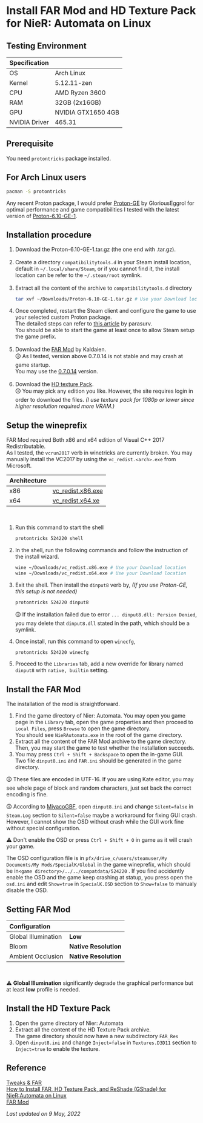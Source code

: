 # Install FAR Mod and HD Texture Pack for NieR: Automata on Linux
## Testing Environment

|Specification| |
|-|-|
|OS|Arch Linux|
|Kernel|5.12.11-zen
|CPU|AMD Ryzen 3600
|RAM|32GB (2x16GB)
|GPU|NVIDIA GTX1650 4GB
|NVIDIA Driver|465.31


## Prerequisite
You need ```protontricks``` package installed.  

## For Arch Linux users
```bash
pacman -S protontricks
```

Any recent Proton package, I would prefer [Proton-GE](https://github.com/GloriousEggroll/proton-ge-custom) by GloriousEggrol for optimal performance and game compatibilities
I tested with the latest version of [Proton-6.10-GE-1](https://github.com/GloriousEggroll/proton-ge-custom/releases/tag/6.10-GE-1).  

## Installation procedure
1. Download the Proton-6.10-GE-1.tar.gz (the one end with .tar.gz).</br></br>  
2. Create a directory ```compatibilitytools.d``` in your Steam install location, default in ```~/.local/share/Steam```, or if you cannot find it, the install location can be refer to the ```~/.steam/root``` symlink.</br></br>  
3. Extract all the content of the archive to ```compatibilitytools.d``` directory  
    ```bash
    tar xvf ~/Downloads/Proton-6.10-GE-1.tar.gz # Use your Download location
    ```    
4. Once completed, restart the Steam client and configure the game to use your selected custom Proton package.  
The detailed steps can refer to [this article](https://parasurv.neocities.org/how-to-force-linux-games-to-use-steam-proton.html) by parasurv.  
You should be able to start the game at least once to allow Steam setup the game prefix.</br></br>  
5. Download the [FAR Mod](https://github.com/Kaldaien/FAR) by Kaldaien.  
🛈  As I tested, version above 0.7.0.14 is not stable and may crash at game startup.  
You may use the [0.7.0.14](https://github.com/Kaldaien/FAR/releases/download/far_070/FAR_0_7_0_14.7z) version.</br></br>  
6. Download the [HD texture Pack](https://www.nexusmods.com/nierautomata/mods/5).  
🛈  You may pick any edition you like. However, the site requires login in order to download the files. *(I use texture pack for 1080p or lower since higher resolution required more VRAM.)*

## Setup the wineprefix

FAR Mod required Both x86 and x64 edition of Visual C++ 2017 Redistributable.  
As I tested, the `vcrun2017` verb in winetricks are currently broken. You may manually install the VC2017 by using the `vc_redist.<arch>.exe` from Microsoft.  

|Architecture||
|-|-|
|x86|[vc_redist.x86.exe](https://aka.ms/vs/16/release/vc_redist.x86.exe)|
|x64|[vc_redist.x64.xe](https://aka.ms/vs/16/release/vc_redist.x64.exe)|

</br>

1. Run this command to start the shell
    ```bash
    protontricks 524220 shell
    ```
2. In the shell, run the following commands and follow the instruction of the install wizard.
    ```bash
    wine ~/Downloads/vc_redist.x86.exe # Use your Download location
    wine ~/Downloads/vc_redist.x64.exe # Use your Download location
    ```
3. Exit the shell. Then install the `dinput8` verb by, *(If you use Proton-GE, this setup is not needed)*  
    ```bash
    protontricks 524220 dinput8
    ```

    🛈  If the installation failed due to error ```... dinput8.dll: Persion Denied```, you may delete that ```dinput8.dll``` stated in the path, which should be a symlink.

4. Once install, run this command to open `winecfg`,
    ```bash
    protontricks 524220 winecfg
    ```
5. Proceed to the `Libraries` tab, add a new override for library named `dinput8` with `native, builtin` setting.

## Install the FAR Mod

The installation of the mod is straightforward.  
1. Find the game directory of Nier: Automata. You may open you game page in the `Library` tab, open the game properties and then proceed to `Local Files`, press `Browse` to open the game directory.  
You should see `NieRAutomata.exe` in the root of the game directory.  
2. Extract all the content of the FAR Mod archive to the game directory. Then, you may start the game to test whether the installation succeeds.  
3. You may press `Ctrl + Shift + Backspace` to open the in-game GUI.  
Two file `dinput8.ini` and `FAR.ini` should be generated in the game directory.

🛈  These files are encoded in UTF-16. If you are using Kate editor, you may see whole page of block and random characters, just set back the correct encoding is fine.

🛈  According to [MiyacoGBF](https://gist.github.com/MiyacoGBF/6fd49ae4a73a9a7f4d13c488bff2da77), open `dinput8.ini`  and change `Silent=false` in `Steam.Log` section to `Silent=false` maybe a workaround for fixing GUI crash. However, I cannot show the OSD without crash while the GUI work fine without special configuration. 

⚠  Don't enable the OSD or press `Ctrl + Shift + O` in game as it will crash your game.

The OSD configuration file is in `pfx/drive_c/users/steamuser/My Documents/My Mods/SpecialK/Global` in the game wineprefix, which should be in`<game directory>/../../compatdata/524220` .
If you find accidently enable the OSD and the game keep crashing at statup, you press open the `osd.ini` and edit `Show=true` in `SpecialK.OSD` section to `Show=false` to manualy disable the OSD.

## Setting FAR Mod
|Configuration||
|:-|-|
|Global Illumination|**Low**|
|Bloom|**Native Resolution**|
|Ambient Occlusion|**Native Resolution**|  

</br>

⚠  **Global Illumination** significantly degrade the graphical performance but at least **low** profile is needed.  

## Install the HD Texture Pack

1. Open the game directory of Nier: Automata
2. Extract all the content of the HD Texture Pack archive.  
The game directory should now have a new subdirectory `FAR_Res`  
3. Open `dinput8.ini` and change `Inject=false` in `Textures.D3D11` section to `Inject=true` to enable the texture.

## Reference

[Tweaks & FAR](https://steamcommunity.com/groups/SpecialK_Mods/discussions/3/1334600128973500691/)  
[How to Install FAR, HD Texture Pack, and ReShade (GShade) for NieR:Automata on Linux](https://gist.github.com/MiyacoGBF/6fd49ae4a73a9a7f4d13c488bff2da77)  
[FAR Mod](https://github.com/Kaldaien/FAR)
<br/>

*Last updated on 9 May, 2022*
